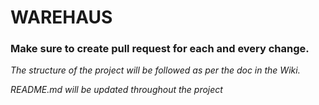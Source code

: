 # WAREHAUS

### **Make sure to create pull request for each and every change.**

*The structure of the project will be followed as per the doc in the Wiki.*

*README.md will be updated throughout the project*
